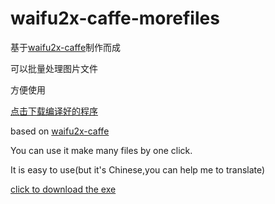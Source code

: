 # waifu2x-caffe-morefiles

基于[waifu2x-caffe](https://github.com/lltcggie/waifu2x-caffe)制作而成

可以批量处理图片文件

方便使用

[点击下载编译好的程序](https://github.com/chenxuuu/waifu2x-caffe-morefiles/raw/master/test/bin/Debug/waifu2x批量处理工具.exe)




based on [waifu2x-caffe](https://github.com/lltcggie/waifu2x-caffe)

You can use it make many files by one click.

It is easy to use(but it's Chinese,you can help me to translate)

[click to download the exe](https://github.com/chenxuuu/waifu2x-caffe-morefiles/raw/master/test/bin/Debug/waifu2x批量处理工具.exe)
